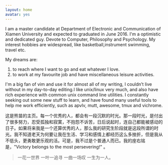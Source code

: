 ```yaml
---
layout: home
avatar: yes
---
```


I am a master candidate at Department of  Electronic and Communication of Xiamen University and expected to graduated in June 2016. I'm a optimistic and dedicated guy. Devote to Computer, Philosophy and Psychology. My interest hobbies are widespread, like basketball,instrument swimming, travel etc.

My dreams are:

1. to reach where I want to go and eat whatever I love.
2. to work at my favourite job and have  miscellaneous leisure activities.

I'm a big fan of vim and use it for almost all of my writing, I couldn’t live without in my day-to-day editing.I like unix/linux very much, and also have rich experience with common unix command line utilities. I constantly seeking out some new stuff to learn, and have found many useful tools to help me work efficiently, such as apvlv, mutt, awesome, tmux and vichrome.

这是熊苗的主页。每一个优秀的人，都会有一段沉默的时光。那一段时光，是付出了很多努力，忍受孤独和寂寞，不抱怨不诉苦，日后说起时，连自己都能被感动的日子。如果将来我是一个还算优秀的人，那么我的研究生阶段就是这段所谓的时光。我不知道老天为何要让我在生活、学习和感情上都经历这么多挫折，但是我从不低头，更勇敢更乐观的活。可是，我不过是个普通人而已。我的座右铭是，"Victory belongs to the most persevering!" 。

>一花一世界
>一叶一追寻
>一曲一场叹
>一生为一人。
